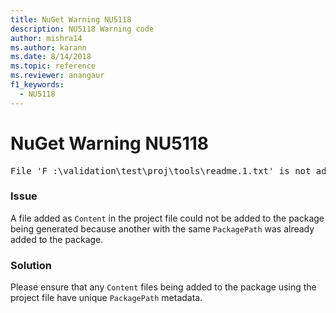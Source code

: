 ```yaml
---
title: NuGet Warning NU5118
description: NU5118 Warning code
author: mishra14
ms.author: karann
ms.date: 8/14/2018
ms.topic: reference
ms.reviewer: anangaur
f1_keywords: 
  - NU5118
---
```


# NuGet Warning NU5118
<pre>File 'F :\validation\test\proj\tools\readme.1.txt' is not added because the package already contains file 'tools\readme.txt'</pre>

### Issue

A file added as `Content` in the project file could not be added to the package being generated because another with the same `PackagePath` was already added to the package.


### Solution

Please ensure that any `Content` files being added to the package using the project file have unique `PackagePath` metadata.

